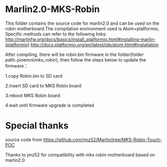 # Marlin2.0-MKS-Robin

This folder contains the source code for marlin2.0 and can be used on the robin motherboard.The compilation environment used is Atom+platformio;
Specific methods can refer to the following links:
http://marlinfw.org/docs/basics/install_platformio.html#installing-marlin-(platformio)
http://docs.platformio.org/en/latest/ide/atom.html#installation

After compiling, there will be robin.bin firmware in the folder(folder path:\.pioenvs\mks_robin), then follow the steps below to update the firmware：

1.copy Robin.bin to SD card

2.insert SD card to MKS Robin board

3.reboot MKS Robin board

4.wait until firmware upgrade is completed
# Special thanks
source code from  https://github.com/jmz52/Marlin/tree/MKS-Robin-Touch-POC

Thanks to jmz52 for compatibility with mks robin motherboard based on marlin2.0
